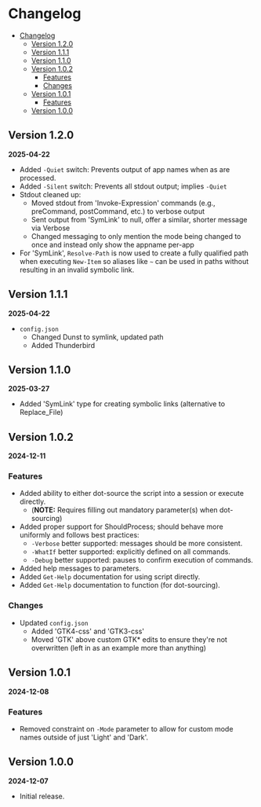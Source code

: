 # Changelog

- [Changelog](#changelog)
  - [Version 1.2.0](#version-120)
  - [Version 1.1.1](#version-111)
  - [Version 1.1.0](#version-110)
  - [Version 1.0.2](#version-102)
    - [Features](#features)
    - [Changes](#changes)
  - [Version 1.0.1](#version-101)
    - [Features](#features-1)
  - [Version 1.0.0](#version-100)

## Version 1.2.0

**2025-04-22**

- Added `-Quiet` switch: Prevents output of app names when as are processed.
- Added `-Silent` switch: Prevents all stdout output; implies `-Quiet`
- Stdout cleaned up:
  - Moved stdout from 'Invoke-Expression' commands (e.g., preCommand,
    postCommand, etc.) to verbose output
  - Sent output from 'SymLink' to null, offer a similar, shorter message via
    Verbose
  - Changed messaging to only mention the mode being changed to once and instead
    only show the appname per-app
- For 'SymLink', `Resolve-Path` is now used to create a fully qualified path
  when executing `New-Item` so aliases like `~` can be used in paths without
  resulting in an invalid symbolic link.

## Version 1.1.1

**2025-04-22**

- `config.json`
  - Changed Dunst to symlink, updated path
  - Added Thunderbird

## Version 1.1.0

**2025-03-27**

- Added 'SymLink' type for creating symbolic links (alternative to Replace_File)

## Version 1.0.2

**2024-12-11**

### Features

- Added ability to either dot-source the script into a session or execute
  directly.
  - (**NOTE:** Requires filling out mandatory parameter(s) when dot-sourcing)
- Added proper support for ShouldProcess; should behave more uniformly and
  follows best practices:
  - `-Verbose` better supported: messages should be more consistent.
  - `-WhatIf` better supported: explicitly defined on all commands.
  - `-Debug` better supported: pauses to confirm execution of commands.
- Added help messages to parameters.
- Added `Get-Help` documentation for using script directly.
- Added `Get-Help` documentation to function (for dot-sourcing).

### Changes

- Updated `config.json`
  - Added 'GTK4-css' and 'GTK3-css'
  - Moved 'GTK' above custom GTK* edits to ensure they're not overwritten (left
    in as an example more than anything)

## Version 1.0.1

**2024-12-08**

### Features

- Removed constraint on `-Mode` parameter to allow for custom mode names outside
  of just 'Light' and 'Dark'.

## Version 1.0.0

**2024-12-07**

- Initial release.
